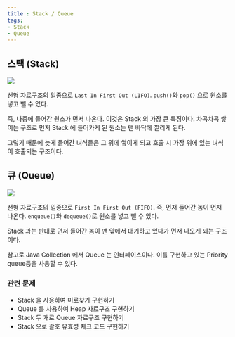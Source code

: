 ```yaml
---
title : Stack / Queue
tags:
- Stack
- Queue
---  
```


## 스택 (Stack)

![](https://user-images.githubusercontent.com/44635266/66646539-6a3ee380-ec61-11e9-8cfd-63cc6096da35.png)

선형 자료구조의 일종으로 `Last In First Out (LIFO)`. `push()`와 `pop()` 으로 원소를 넣고 뺄 수 있다.

즉, 나중에 들어간 원소가 먼저 나온다. 이것은 Stack 의 가장 큰 특징이다. 차곡차곡 쌓이는 구조로 먼저 Stack 에 들어가게 된 원소는 맨 바닥에 깔리게 된다.

그렇기 때문에 늦게 들어간 녀석들은 그 위에 쌓이게 되고 호출 시 가장 위에 있는 녀석이 호출되는 구조이다.


## 큐 (Queue)

![](https://user-images.githubusercontent.com/44635266/66646540-6a3ee380-ec61-11e9-9a00-b8b020ac70f9.png)

선형 자료구조의 일종으로 `First In First Out (FIFO)`. 즉, 먼저 들어간 놈이 먼저 나온다. `enqueue()`와 `dequeue()`로 원소를 넣고 뺄 수 있다.

Stack 과는 반대로 먼저 들어간 놈이 맨 앞에서 대기하고 있다가 먼저 나오게 되는 구조이다.

참고로 Java Collection 에서 Queue 는 인터페이스이다. 이를 구현하고 있는 Priority queue등을 사용할 수 있다.


### 관련 문제

* Stack 을 사용하여 미로찾기 구현하기
* Queue 를 사용하여 Heap 자료구조 구현하기
* Stack 두 개로 Queue 자료구조 구현하기
* Stack 으로 괄호 유효성 체크 코드 구현하기

